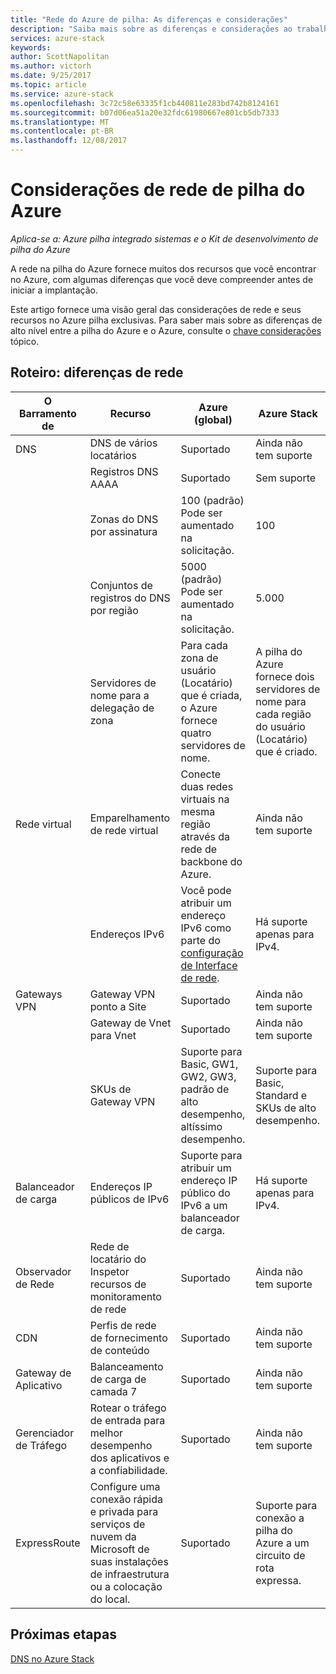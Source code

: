 ```yaml
---
title: "Rede do Azure de pilha: As diferenças e considerações"
description: "Saiba mais sobre as diferenças e considerações ao trabalhar com a rede na pilha do Azure."
services: azure-stack
keywords: 
author: ScottNapolitan
ms.author: victorh
ms.date: 9/25/2017
ms.topic: article
ms.service: azure-stack
ms.openlocfilehash: 3c72c58e63335f1cb440811e283bd742b8124161
ms.sourcegitcommit: b07d06ea51a20e32fdc61980667e801cb5db7333
ms.translationtype: MT
ms.contentlocale: pt-BR
ms.lasthandoff: 12/08/2017
---
```

# <a name="considerations-for-azure-stack-networking"></a>Considerações de rede de pilha do Azure

*Aplica-se a: Azure pilha integrado sistemas e o Kit de desenvolvimento de pilha do Azure*

A rede na pilha do Azure fornece muitos dos recursos que você encontrar no Azure, com algumas diferenças que você deve compreender antes de iniciar a implantação.


Este artigo fornece uma visão geral das considerações de rede e seus recursos no Azure pilha exclusivas. Para saber mais sobre as diferenças de alto nível entre a pilha do Azure e o Azure, consulte o [chave considerações](azure-stack-considerations.md) tópico.


## <a name="cheat-sheet-networking-differences"></a>Roteiro: diferenças de rede

|O Barramento de | Recurso | Azure (global) | Azure Stack |
| --- | --- | --- | --- |
| DNS | DNS de vários locatários | Suportado| Ainda não tem suporte|
| |Registros DNS AAAA|Suportado|Sem suporte|
| |Zonas do DNS por assinatura|100 (padrão)<br>Pode ser aumentado na solicitação.|100|
| |Conjuntos de registros do DNS por região|5000 (padrão)<br>Pode ser aumentado na solicitação.|5.000|
||Servidores de nome para a delegação de zona|Para cada zona de usuário (Locatário) que é criada, o Azure fornece quatro servidores de nome.|A pilha do Azure fornece dois servidores de nome para cada região do usuário (Locatário) que é criado.|
| Rede virtual|Emparelhamento de rede virtual|Conecte duas redes virtuais na mesma região através da rede de backbone do Azure.|Ainda não tem suporte|
| |Endereços IPv6|Você pode atribuir um endereço IPv6 como parte do [configuração de Interface de rede](https://docs.microsoft.com/azure/virtual-network/virtual-network-network-interface-addresses#ip-address-versions).|Há suporte apenas para IPv4.|
|Gateways VPN|Gateway VPN ponto a Site|Suportado|Ainda não tem suporte|
| |Gateway de Vnet para Vnet|Suportado|Ainda não tem suporte|
| |SKUs de Gateway VPN|Suporte para Basic, GW1, GW2, GW3, padrão de alto desempenho, altíssimo desempenho. |Suporte para Basic, Standard e SKUs de alto desempenho.|
|Balanceador de carga|Endereços IP públicos de IPv6|Suporte para atribuir um endereço IP público do IPv6 a um balanceador de carga.|Há suporte apenas para IPv4.|
|Observador de Rede|Rede de locatário do Inspetor recursos de monitoramento de rede|Suportado|Ainda não tem suporte|
|CDN|Perfis de rede de fornecimento de conteúdo|Suportado|Ainda não tem suporte|
|Gateway de Aplicativo|Balanceamento de carga de camada 7|Suportado|Ainda não tem suporte|
|Gerenciador de Tráfego|Rotear o tráfego de entrada para melhor desempenho dos aplicativos e a confiabilidade.|Suportado|Ainda não tem suporte|
|ExpressRoute|Configure uma conexão rápida e privada para serviços de nuvem da Microsoft de suas instalações de infraestrutura ou a colocação do local.|Suportado|Suporte para conexão a pilha do Azure a um circuito de rota expressa.|

## <a name="next-steps"></a>Próximas etapas

[DNS no Azure Stack](azure-stack-dns.md)
